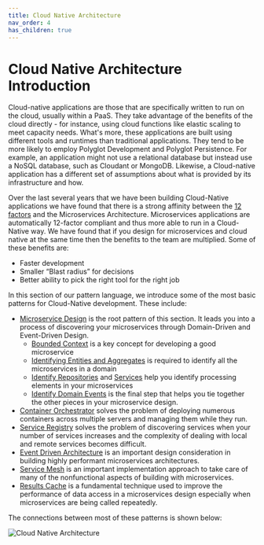 ```yaml
---
title: Cloud Native Architecture
nav_order: 4
has_children: true
---
```

# Cloud Native Architecture Introduction

Cloud-native applications are those that are specifically written to run on the cloud, usually within a PaaS. They take advantage of the benefits of the cloud directly - for instance, using cloud functions like elastic scaling to meet capacity needs. What's more, these applications are built using different tools and runtimes than traditional applications.   They tend to be more likely to employ Polyglot Development and Polyglot Persistence. For example, an application might not use a relational database but instead use a NoSQL database, such as Cloudant or MongoDB.  Likewise, a Cloud-native application has a different set of assumptions about what is provided by its infrastructure and how.

Over the last several years that we have been building Cloud-Native applications we have found that there is a strong affinity between the [12 factors](http://www.12factor.net) and the Microservices Architecture. Microservices applications are automatically 12-factor compliant and thus more able to run in a Cloud-Native way. We have found that if you design for microservices and cloud native at the same time then the benefits to the team are multiplied.  Some of these benefits are:

* Faster development
* Smaller “Blast radius” for decisions
* Better ability to pick the right tool for the right job

In this section of our pattern language, we introduce some of the most basic patterns for Cloud-Native development.  These include:

+ [Microservice Design](Microservice-Design.md) is the root pattern of this section.  It leads you into a process of discovering your microservices through Domain-Driven and Event-Driven Design.
  + [Bounded Context](Context.md) is a key concept for developing a good microservice
  + [Identifying Entities and Aggregates](Identify-Entities-And-Aggregates.md) is required to identify all the microservices in a domain
  + [Identify Repositories](Identify-Repositories-And-Services.md) and [Services](Services.md) help you identify processing elements in your microservices
  + [Identify Domain Events](Identify-Domain-Events.md) is the final step that helps you tie together the other pieces in your microservice design.
+ [Container Orchestrator](container-orchestrator.md) solves the problem of deploying numerous containers across multiple servers and managing them while they run.
+ [Service Registry](../Cloud-Native-DevOps/Service-Registry-kyle.md) solves the problem of discovering services when your number of services increases and the complexity of dealing with local and remote services becomes difficult.
+ [Event Driven Architecture](../Event-Based-Architecture/Event-Driven-Architecture.md) is an important design consideration in building highly performant microservices architectures.
+ [Service Mesh](Service-Mesh.md) is an important implementation approach to take care of many of the nonfunctional aspects of building with microservices.
+ [Results Cache](Results-Cache.md) is a fundamental technique used to improve the performance of data access in a microservices design especially when microservices are being called repeatedly.

The connections between most of these patterns is shown below:

![Cloud Native Architecture](../assets/CloudNativePatterns.png)
